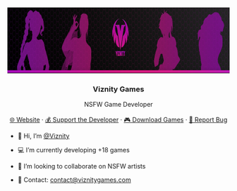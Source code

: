 <!-- PROJECT LOGO -->
<br />
<p align="center">
  <a href="https://github.com/Viznity/">
    <img src="img/banner.jpg" alt="Game Thumbnail" width="1280" height="150">
  </a>

  <h3 align="center">Viznity Games</h3>

  <p align="center">
    NSFW Game Developer
    <br />
	<br />
	<a href="https://viznitygames.com">🌐 Website</a>
    ·
	<a href="https://patreon.com/Viznity">💰 Support the Developer</a>
    ·
	<a href="https://viznity.itch.io">🎮 Download Games</a>
    ·
    <a href="https://www.patreon.com/posts/feedback-section-36185082">🔴 Report Bug</a>

- 🌸 Hi, I’m <a href="https://twitter.com/Viznity">@Viznity</a>
- 💻 I’m currently developing +18 games
- 💜 I’m looking to collaborate on NSFW artists
- 📧 Contact: contact@viznitygames.com

  </p>
</p>

<!---
Viznity/Viznity is a ✨ special ✨ repository because its `README.md` (this file) appears on your GitHub profile.
You can click the Preview link to take a look at your changes.
--->
